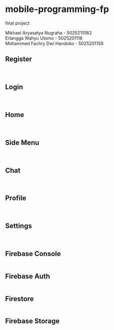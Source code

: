 # mobile-programming-fp
final project

Mikhael Aryasatya Nugraha - 5025211062
<br />
Erlangga Wahyu Utomo - 5025201118
<br />
Mohammed Fachry Dwi Handoko - 5025201159
<br />

<h2> Register </h2>
<img src="https://raw.githubusercontent.com/mikhaelarya/mobile-programming-fp/main-2/screenshots/Register - Light.png" alt="" />
<img src="https://raw.githubusercontent.com/mikhaelarya/mobile-programming-fp/main-2/screenshots/Register - Dark.png" alt="" />

<br />

<h2> Login </h2>
<img src="https://raw.githubusercontent.com/mikhaelarya/mobile-programming-fp/main-2/screenshots/Login - Light.png" alt="" />
<img src="https://raw.githubusercontent.com/mikhaelarya/mobile-programming-fp/main-2/screenshots/Login - Dark.png" alt="" />

<br />

<h2> Home </h2>
<img src="https://raw.githubusercontent.com/mikhaelarya/mobile-programming-fp/main-2/screenshots/Home - Light.png" alt="" />
<img src="https://raw.githubusercontent.com/mikhaelarya/mobile-programming-fp/main-2/screenshots/Home - Dark.png" alt="" />

<br />

<h2> Side Menu </h2>
<img src="https://raw.githubusercontent.com/mikhaelarya/mobile-programming-fp/main-2/screenshots/Side Menu - Light.png" alt="" />
<img src="https://raw.githubusercontent.com/mikhaelarya/mobile-programming-fp/main-2/screenshots/Side Menu - Dark.png" alt="" />

<br />

<h2> Chat </h2>
<img src="https://raw.githubusercontent.com/mikhaelarya/mobile-programming-fp/main-2/screenshots/Chat - Light.png" alt="" />
<img src="https://raw.githubusercontent.com/mikhaelarya/mobile-programming-fp/main-2/screenshots/Chat - Dark.png" alt="" />

<br />

<h2> Profile </h2>
<img src="https://raw.githubusercontent.com/mikhaelarya/mobile-programming-fp/main-2/screenshots/Profile - Light.png" alt="" />
<img src="https://raw.githubusercontent.com/mikhaelarya/mobile-programming-fp/main-2/screenshots/Profile - Dark.png" alt="" />

<br />

<h2> Settings </h2>
<img src="https://raw.githubusercontent.com/mikhaelarya/mobile-programming-fp/main-2/screenshots/Settings - Light.png" alt="" />
<img src="https://raw.githubusercontent.com/mikhaelarya/mobile-programming-fp/main-2/screenshots/Settings - Dark.png" alt="" />

<br />

<h2> Firebase Console </h2>
<img src="https://raw.githubusercontent.com/mikhaelarya/mobile-programming-fp/main-2/screenshots/FP - Firebase Console.png" alt="" />

<br />

<h2> Firebase Auth </h2>
<img src="https://raw.githubusercontent.com/mikhaelarya/mobile-programming-fp/main-2/screenshots/FP - Auth.png" alt="" />

<br />

<h2> Firestore </h2>
<img src="https://raw.githubusercontent.com/mikhaelarya/mobile-programming-fp/main-2/screenshots/FP - Firestore.png" alt="" />

<br />

<h2> Firebase Storage </h2>
<img src="https://raw.githubusercontent.com/mikhaelarya/mobile-programming-fp/main-2/screenshots/FP - DB" alt="" />

<br />
